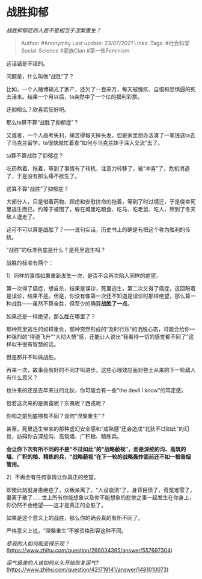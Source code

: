 # 战胜抑郁
*战胜抑郁症的人是不是相当于涅槃重生？*

> Author: #Anonymity
Last update: *23/07/2021* 
Links:
Tags:  #社会科学Social-Science #家族Clan #第一性Feminism

这话错是不错的。

问题是，什么叫做“战胜”了？

比如，一个人赌博输光了家产，还欠了一百来万，每天被愧疚、自恨和恐惧逼的死去活来。结果一个月以后，ta突然中了一个亿的福利彩票。

还抑郁么？欣喜若狂好吧。

那么ta算不算“战胜了抑郁症”？

又或者，一个人高考失利，痛苦得每天掉头发。但是家里想办法凑了一笔钱送ta去了乌克兰留学。ta很快就忙着查“如何与乌克兰妹子深入交流”去了。

ta算不算战胜了抑郁症？

吃药熬着、拖着，等到了事情有了转机，注意力转移了，被“冲喜”了，危机消退了，于是没有那么痛不欲生了。

这算不算“战胜”了抑郁症？

大部分人，只是借着药物、顾虑和安慰拼命的拖着，等到了时过境迁，于是侥幸死里逃生而已。约等于被围了，躲在城里吃粮食、吃马、吃老鼠、吃人，熬到了冬天敌人退走了。

这可不可以算是战胜了？——说句实话，历史书上的确是有把这个称为胜利的传统。

“战胜”的标准到底是什么？是死里逃生吗？

战胜的标准有两个：

1）同样的事情如果重新发生一次，是否不会再次陷入同样的绝望。

第一次得了癌症，想自杀，结果是误诊，死里逃生，第二次又得了癌症，这回盼着是误诊，结果不是。但是，你没有像第一次还不知道是误诊时那样绝望，那么算一种战胜——虽然不算全胜，但至少的确算**战胜了一点**。

如果还是一样绝望，那么胜在哪里了？

那种死里逃生的如释重负，那种突然形成的“及时行乐”的洒脱心态，可能会给你一种强烈的“得道飞升”“大彻大悟”感，还能让人说出“我看待一切的感觉都不同了”这样似乎很有智慧的话。

但是那并不叫做战胜。

再来一次，故事会有好的不同才叫进步。这些心理效应面对卷土从来的下一轮敌人有什么意义？

也许来的还是去年来过的北狄，你可能会有一些“the devil I know”的笃定感。

但若这次来的是南蛮呢？东夷呢？西戎呢？

你和之前到底哪有不同？谈何“涅槃重生”？

甚至，死里逃生带来的那种虚幻安全感和“成熟感”还会造成“北狄不过如此”的幻觉，妨碍你去深挖沟、高筑墙、广积粮、精练兵。

**会让你下次有所不同的不是“不过如此”的“战略藐视”，而是深挖的沟、高筑的墙、广积的粮、精练的兵，“战略藐视”在下一轮的战略轰炸面前还不如一根香烟管用。**

  


2）不再会有任何事情让你真正的绝望。

即使此刻就身患绝症了，众叛亲离了，“人设崩溃”了，身背巨债了，奇冤难雪了，妻离子散了……世上所有你能想象以及你不能想象的悲惨之事一起发生在你身上，你仍然不会绝望——这才是真正的全胜了。

如果是这个意义上的战胜，那么你的确会真的有所不同了。

严格意义上说，“涅槃重生”不够资格形容这种不同。

*悲观的人如何能变得乐观？*(https://www.zhihu.com/question/266034365/answer/557697304)  


*运气极差的人该如何从头开始恢复运气?*(https://www.zhihu.com/question/421719141/answer/1481010073)

